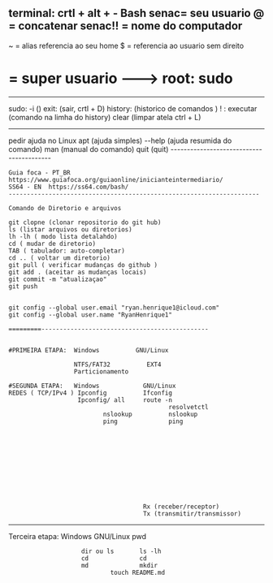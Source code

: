 terminal: crtl + alt + - Bash
   senac= seu usuario
   @    = concatenar
   senac!! = nome do computador
   ----------------------------------------------

   ~       = alias referencia ao seu home
   $       = referencia ao usuario sem direito
   #       = super usuario ---> root: sudo

   ____________________________________________________________

   sudo: -i ()
   exit: (sair, crtl + D)
   history: (historico de comandos )
   !  : executar (comando na limha do history)
   clear  (limpar atela ctrl + L)

   ---------------------------------------------------------

   pedir ajuda no Linux
    apt  (ajuda simples)
	--help (ajuda resumida do comando)
	man (manual do comando)
	quit (quit)
	-----------------------------------------

	Guia foca - PT_BR https://www.guiafoca.org/guiaonline/inicianteintermediario/
	SS64 - EN  https://ss64.com/bash/
	---------------------------------------------------------------------

	Comando de Diretorio e arquivos

	git clopne (clonar repositorio do git hub)
	ls (listar arquivos ou diretorios)
	lh -lh ( modo lista detalahdo)
	cd ( mudar de diretorio)
	TAB ( tabulador: auto-completar)
	cd .. ( voltar um diretorio)
	git pull ( verificar mudanças do github	)
	git add . (aceitar as mudanças locais)
	git commit -m "atualizaçao"
	git push


	git config --global user.email "ryan.henrique1@icloud.com"
    git config --global user.name "RyanHenrique1"

	=========----------------------------------------------


	#PRIMEIRA ETAPA:  Windows          GNU/Linux

	                  NTFS/FAT32          EXT4
					  Particionamento

    #SEGUNDA ETAPA:   Windows            GNU/Linux
	REDES ( TCP/IPv4 ) Ipconfig          Ifconfig
	                   Ipconfig/ all     route -n
					                            resolvetctl
					          nslookup          nslookup
					          ping              ping











					                     Rx (receber/receptor)
										 Tx (transmitir/transmissor)

------------------------------------------------------------------------------------

Terceira etapa: Windows         GNU/Linux
                                pwd      

			        	dir ou ls       ls -lh
				        cd              cd
			        	md              mkdir 
				                touch README.md
